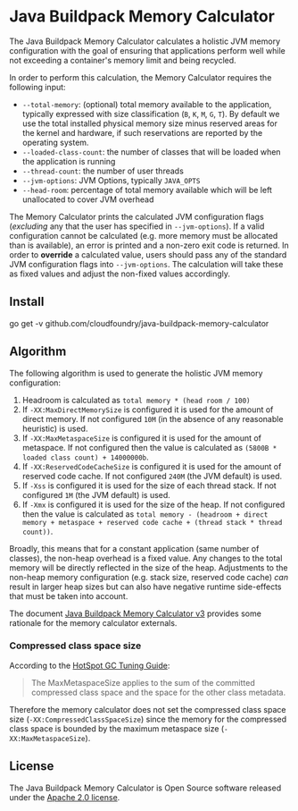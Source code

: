 # Java Buildpack Memory Calculator

The Java Buildpack Memory Calculator calculates a holistic JVM memory configuration with the goal of ensuring that applications perform well while not exceeding a container's memory limit and being recycled.

In order to perform this calculation, the Memory Calculator requires the following input:
* `--total-memory`: (optional) total memory available to the application, typically expressed with size classification (`B`, `K`, `M`, `G`, `T`). By default we use the total installed physical memory size minus reserved areas for the kernel and hardware, if such reservations are reported by the operating system.
* `--loaded-class-count`: the number of classes that will be loaded when the application is running
* `--thread-count`: the number of user threads
* `--jvm-options`: JVM Options, typically `JAVA_OPTS`
* `--head-room`: percentage of total memory available which will be left unallocated to cover JVM overhead

The Memory Calculator prints the calculated JVM configuration flags (_excluding_ any that the user has specified in `--jvm-options`).  If a valid configuration cannot be calculated (e.g. more memory must be allocated than is available), an error is printed and a non-zero exit code is returned.  In order to **override** a calculated value, users should pass any of the standard JVM configuration flags into `--jvm-options`.  The calculation will take these as fixed values and adjust the non-fixed values accordingly.

## Install  
go get -v github.com/cloudfoundry/java-buildpack-memory-calculator  

## Algorithm

The following algorithm is used to generate the holistic JVM memory configuration:

1. Headroom is calculated as `total memory * (head room / 100)`
1. If `-XX:MaxDirectMemorySize` is configured it is used for the amount of direct memory.  If not configured `10M` (in the absence of any reasonable heuristic) is used.
1. If `-XX:MaxMetaspaceSize` is configured it is used for the amount of metaspace.  If not configured then the value is calculated as `(5800B * loaded class count) + 14000000b`.
1. If `-XX:ReservedCodeCacheSize` is configured it is used for the amount of reserved code cache.  If not configured `240M` (the JVM default) is used.
1. If `-Xss` is configured it is used for the size of each thread stack.  If not configured `1M` (the JVM default) is used.
1. If `-Xmx` is configured it is used for the size of the heap.  If not configured then the value is calculated as `total memory - (headroom + direct memory + metaspace + reserved code cache + (thread stack * thread count))`.

Broadly, this means that for a constant application (same number of classes), the non-heap overhead is a fixed value.  Any changes to the total memory will be directly reflected in the size of the heap.  Adjustments to the non-heap memory configuration (e.g. stack size, reserved code cache) _can_ result in larger heap sizes but can also have negative runtime side-effects that must be taken into account.

The document [Java Buildpack Memory Calculator v3][v3] provides some rationale for the memory calculator externals.

[v3]: https://docs.google.com/document/d/1vlXBiwRIjwiVcbvUGYMrxx2Aw1RVAtxq3iuZ3UK2vXA/edit?usp=sharing

### Compressed class space size

According to the [HotSpot GC Tuning Guide][h]:

> The MaxMetaspaceSize applies to the sum of the committed compressed class space and the space for the other class metadata.

Therefore the memory calculator does not set the compressed class space size (`-XX:CompressedClassSpaceSize`) since the memory for the compressed class space is bounded by the maximum metaspace size (`-XX:MaxMetaspaceSize`).

[h]: https://docs.oracle.com/javase/8/docs/technotes/guides/vm/gctuning/considerations.html

## License
The Java Buildpack Memory Calculator is Open Source software released under the [Apache 2.0 license][a].

[a]: http://www.apache.org/licenses/LICENSE-2.0.html
